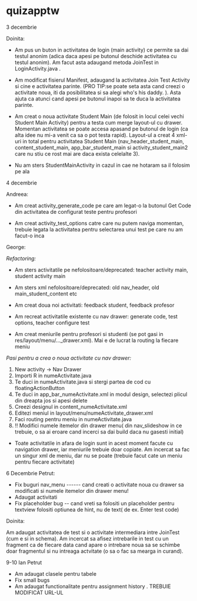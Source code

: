 # quizapptw
3 decembrie

Doinita:
	
* Am pus un buton in activitatea de login (main activity) ce permite sa dai testul anonim (adica daca apesi pe butonul deschide activitatea cu testul anonim). Am facut asta adaugand metoda JoinTest in LoginActivity.java .

* Am modificat fisierul Manifest, adaugand la activitatea Join Test Activity si cine e activitatea parinte. (PRO TIP:se poate seta asta cand creezi o activitate noua, iti da posibilitatea si sa alegi who's his daddy. ). Asta ajuta ca atunci cand apesi pe butonul inapoi sa te duca la activitatea parinte.

* Am creat o noua activitate Student Main (de folosit in locul celei vechi Student Main Activity) pentru a testa cum merge layout-ul cu drawer. Momentan activitatea se poate accesa apasand pe butonul de login (ca alta idee nu mi-a venit ca sa o pot testa rapid). Layout-ul a creat 4 xml-uri in total pentru activitatea Student Main (nav_header_student_main, content_student_main, app_bar_student_main si activity_student_main2 care nu stiu ce rost mai are daca exista celelalte 3).

* Nu am sters StudentMainActivity in cazul in cae ne hotaram sa il folosim pe ala

4 decembrie

Andreea:

* Am creat activity_generate_code pe care am legat-o la butonul Get Code din activitatea de configurat teste pentru profesori

* Am creat activity_test_options catre care nu putem naviga momentan, trebuie legata la activitatea pentru selectarea unui test pe care nu am facut-o inca

George:

*Refactoring:*

* Am sters activitatile pe nefolositoare/deprecated: teacher activity main, student activity main

* Am sters xml nefolositoare/deprecated: old nav_header, old main_student_content etc

* Am creat doua noi activitati: feedback student, feedback profesor

* Am recreat activitatile existente cu nav drawer: generate code, test options, teacher configure test

* Am creat meniurile pentru profesori si studenti (se pot gasi in res/layout/menu/..._drawer.xml). Mai e de lucrat la routing la fiecare meniu

*Pasi pentru a crea o noua activitate cu nav drawer:*

1. New activity -> Nav Drawer
2. Importi R in numeActivitate.java
3. Te duci in numeActivitate.java si stergi partea de cod cu floatingActionButton
4. Te duci in app_bar_numeActivitate.xml in modul design, selectezi plicul din dreapta jos si apesi delete
5. Creezi designul in content_numeActivitate.xml
6. Editezi meniul in layout/menu/numeActivitate_drawer.xml
7. Faci routing pentru meniu in numeActivitate.java
8. !! Modifici numele itemelor din drawer menu( din nav_slideshow in ce trebuie, o sa ai eroare cand incerci sa dai build daca nu gasesti initial)
* Toate activitatile in afara de login sunt in acest moment facute cu navigation drawer, iar meniurile trebuie doar copiate. Am incercat sa fac un singur xml de meniu, dar nu se poate (trebuie facut cate un meniu pentru fiecare activitate)

6 Decembrie
Petrut:
* Fix buguri  nav_menu ------ cand creati o activitate noua cu drawer sa modificati si numele itemelor din drawer menu!
* Adaugat activitati
* Fix placeholder bug -- cand vreti sa folositi un placeholder pentru textview folositi optiunea de hint, nu de text( de ex. Enter test code)

 Doinita:
 
 Am adaugat activitatea de test si o activitate intermediara intre JoinTest (cum e si in schema). Am incercat sa afisez intrebarile in test cu un fragment ca de fiecare data cand apare o intrebare noua sa se schimbe doar fragmentul si nu intreaga actvitate (o sa o fac sa mearga in curand).

9-10 Ian
Petrut
* Am adaugat clasele pentru tabele
* Fix small bugs
* Am adaugat functionalitate pentru assignment history . TREBUIE MODIFICAT URL-UL
